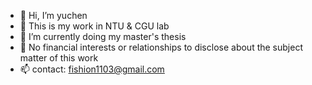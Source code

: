 - 👋 Hi, I’m yuchen
- 👀 This is my work in NTU & CGU lab
- 🌱 I’m currently doing my master's thesis
- 💞️ No financial interests or relationships to disclose about the subject matter of this work
- 📫 contact: fishion1103@gmail.com

<!---
r09458005/r09458005 is a ✨ special ✨ repository because its `README.md` (this file) appears on your GitHub profile.
You can click the Preview link to take a look at your changes.
--->

